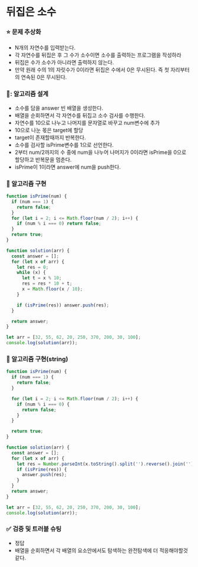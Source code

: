 # 뒤집은 소수

### ⭐ 문제 추상화

- N개의 자연수를 입력받는다.
- 각 자연수를 뒤집은 후 그 수가 소수이면 소수를 출력하는 프로그램을 작성하라
- 뒤집은 수가 소수가 아니라면 출력하지 않는다.
- 만약 원래 수의 1의 자릿수가 0이라면 뒤집은 수에서 0은 무시된다. 즉 첫 자리부터의 연속된 0은 무시된다.

### 🔧: 알고리즘 설계

- 소수를 담을 answer 빈 배열을 생성한다.
- 배열을 순회하면서 각 자연수를 뒤집고 소수 검사를 수행한다.
- 자연수를 10으로 나누고 나머지를 문자열로 바꾸고 num변수에 추가
- 10으로 나눈 몫은 target에 할당
- target이 존재할때까지 반복한다.
- 소수를 검사할 isPrime변수를 1으로 선언한다.
- 2부터 num/2까지의 수 중에 num을 나누어 나머지가 0이라면 isPrime을 0으로 할당하고 반복문을 멈춘다.
- isPrime이 1이라면 answer에 num을 push한다.

### 🔨 알고리즘 구현

```js
function isPrime(num) {
  if (num === 1) {
    return false;
  }
  for (let i = 2; i <= Math.floor(num / 2); i++) {
    if (num % i === 0) return false;
  }
  return true;
}

function solution(arr) {
  const answer = [];
  for (let x of arr) {
    let res = 0;
    while (x) {
      let t = x % 10;
      res = res * 10 + t;
      x = Math.floor(x / 10);
    }

    if (isPrime(res)) answer.push(res);
  }

  return answer;
}

let arr = [32, 55, 62, 20, 250, 370, 200, 30, 100];
console.log(solution(arr));
```

### :hammer: 알고리즘 구현(string)

```js
function isPrime(num) {
  if (num === 1) {
    return false;
  }

  for (let i = 2; i <= Math.floor(num / 2); i++) {
    if (num % i === 0) {
      return false;
    }
  }

  return true;
}

function solution(arr) {
  const answer = [];
  for (let x of arr) {
    let res = Number.parseInt(x.toString().split('').reverse().join(''));
    if (isPrime(res)) {
      answer.push(res);
    }
  }
  return answer;
}

let arr = [32, 55, 62, 20, 250, 370, 200, 30, 100];
console.log(solution(arr));
```

### ✅ 검증 및 트러블 슈팅

- 정답
- 배열을 순회하면서 각 배열의 요소안에서도 탐색하는 완전탐색에 더 적응해야할것같다.
